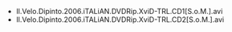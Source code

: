 * Il.Velo.Dipinto.2006.iTALiAN.DVDRip.XviD-TRL.CD1[S.o.M.].avi
* Il.Velo.Dipinto.2006.iTALiAN.DVDRip.XviD-TRL.CD2[S.o.M.].avi
